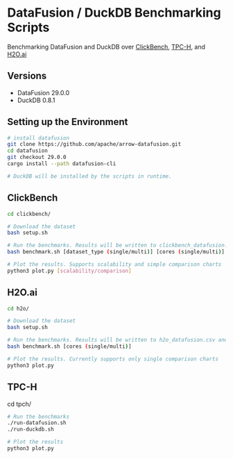 # DataFusion / DuckDB Benchmarking Scripts

Benchmarking DataFusion and DuckDB over [ClickBench](https://benchmark.clickhouse.com), [TPC-H](https://www.tpc.org/tpch/default5.asp), and [H2O.ai](https://h2oai.github.io/db-benchmark/)

## Versions
* DataFusion 29.0.0
* DuckDB 0.8.1

## Setting up the Environment

```bash
# install datafusion
git clone https://github.com/apache/arrow-datafusion.git
cd datafusion
git checkout 29.0.0
cargo install --path datafusion-cli

# DuckDB will be installed by the scripts in runtime.
```

## ClickBench

```bash
cd clickbench/

# Download the dataset
bash setup.sh

# Run the benchmarks. Results will be written to clickbench_datafusion.csv and clickbench_duckdb.csv
bash benchmark.sh [dataset_type (single/multi)] [cores (single/multi)]

# Plot the results. Supports scalability and simple comparison charts
python3 plot.py [scalability/comparison]
```

## H2O.ai

```bash
cd h2o/

# Download the dataset
bash setup.sh

# Run the benchmarks. Results will be written to h2o_datafusion.csv and h2o_duckdb.csv
bash benchmark.sh [cores (single/multi)]

# Plot the results. Currently supports only single comparison charts
python3 plot.py
```

## TPC-H

cd tpch/    

```bash
# Run the benchmarks
./run-datafusion.sh
./run-duckdb.sh

# Plot the results
python3 plot.py
```
